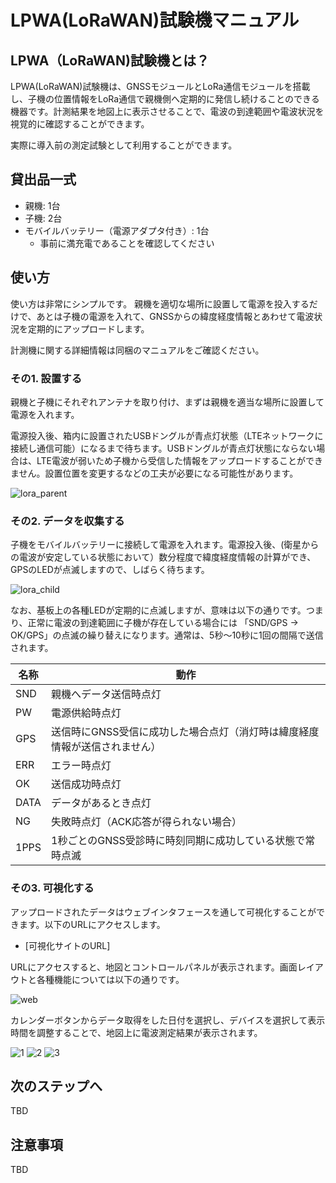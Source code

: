 # LPWA(LoRaWAN)試験機マニュアル

## LPWA（LoRaWAN)試験機とは？

LPWA(LoRaWAN)試験機は、GNSSモジュールとLoRa通信モジュールを搭載し、子機の位置情報をLoRa通信で親機側へ定期的に発信し続けることのできる機器です。計測結果を地図上に表示させることで、電波の到達範囲や電波状況を視覚的に確認することができます。

実際に導入前の測定試験として利用することができます。

## 貸出品一式

- 親機: 1台
- 子機: 2台
- モバイルバッテリー（電源アダプタ付き）: 1台
  - 事前に満充電であることを確認してください

## 使い方

使い方は非常にシンプルです。
親機を適切な場所に設置して電源を投入するだけで、あとは子機の電源を入れて、GNSSからの緯度経度情報とあわせて電波状況を定期的にアップロードします。

計測機に関する詳細情報は同梱のマニュアルをご確認ください。

### その1. 設置する

親機と子機にそれぞれアンテナを取り付け、まずは親機を適当な場所に設置して電源を入れます。

電源投入後、箱内に設置されたUSBドングルが青点灯状態（LTEネットワークに接続し通信可能）になるまで待ちます。USBドングルが青点灯状態にならない場合は、LTE電波が弱いため子機から受信した情報をアップロードすることができません。設置位置を変更するなどの工夫が必要になる可能性があります。

![lora_parent](https://user-images.githubusercontent.com/4217754/47612703-2809aa00-dac3-11e8-9ed5-d64ddb48a301.png)

### その2. データを収集する

子機をモバイルバッテリーに接続して電源を入れます。電源投入後、(衛星からの電波が安定している状態において）数分程度で緯度経度情報の計算ができ、GPSのLEDが点滅しますので、しばらく待ちます。

![lora_child](https://user-images.githubusercontent.com/4217754/47612711-57b8b200-dac3-11e8-937d-a136483b60da.png)

なお、基板上の各種LEDが定期的に点滅しますが、意味は以下の通りです。つまり、正常に電波の到達範囲に子機が存在している場合には 「SND/GPS → OK/GPS」の点滅の繰り替えになります。通常は、5秒〜10秒に1回の間隔で送信されます。

| 名称 | 動作 |
----|---- 
| SND | 親機へデータ送信時点灯 |
| PW | 電源供給時点灯 |
| GPS | 送信時にGNSS受信に成功した場合点灯（消灯時は緯度経度情報が送信されません） |
| ERR | エラー時点灯 |
| OK | 送信成功時点灯 |
| DATA | データがあるとき点灯 |
| NG | 失敗時点灯（ACK応答が得られない場合） |
| 1PPS | 1秒ごとのGNSS受診時に時刻同期に成功している状態で常時点滅 |


### その3. 可視化する

アップロードされたデータはウェブインタフェースを通して可視化することができます。以下のURLにアクセスします。

- [可視化サイトのURL]

URLにアクセスすると、地図とコントロールパネルが表示されます。画面レイアウトと各種機能については以下の通りです。

![web](https://user-images.githubusercontent.com/4217754/47617142-b4d65700-db07-11e8-8813-220db50bb3af.png)

カレンダーボタンからデータ取得をした日付を選択し、デバイスを選択して表示時間を調整することで、地図上に電波測定結果が表示されます。

![1](https://user-images.githubusercontent.com/4217754/47617181-fd8e1000-db07-11e8-82e6-e077348b8666.png)
![2](https://user-images.githubusercontent.com/4217754/47617182-febf3d00-db07-11e8-9b0a-1c18f7dfb96e.png)
![3](https://user-images.githubusercontent.com/4217754/47617183-00890080-db08-11e8-8ecb-65166694eaa4.png)


## 次のステップへ
TBD

## 注意事項
TBD


